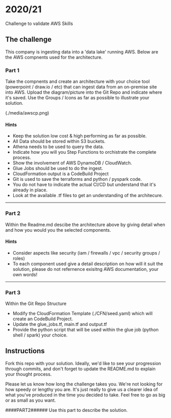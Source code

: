 # 2020/21
Challenge to validate AWS Skills


## The challenge

This company is ingesting data into a 'data lake' running AWS. Below are the AWS compnents used for the architecture. 

### Part 1
Take the compnents and create an architecture with your choice tool (powerpoint / draw.io / etc) that can ingest data from an on-premise site into AWS. Upload the diagram/picture into the Git Repo and indicate where it's saved. Use the Groups / Icons as far as possible to illustrate your solution.

(./media/awscp.png)

#### Hints
* Keep the solution low cost & high performing as far as possible.
* All Data should be stored within S3 buckets.
* Athena needs to be used to query the data.
* Indicate how you will you Step Functions to orchistrate the complete process.
* Show the involvement of AWS DynamoDB / CloudWatch.
* Glue Jobs should be used to do the ingest.
* CloudFormation output is a CodeBuild Project
* Git is used to save the terraforms and python / pyspark code.
* You do not have to indicate the actual CI/CD but understand that it's already in place.
* Look at the available .tf files to get an understanding of the architecure.
___


### Part 2
Within the Readme.md descibe the architecture above by giving detail when and how you would you the selected components.
#### Hints
* Consider aspects like security (iam / firewalls / vpc / security groups / roles)
* To each component used give a detail description on how will it suit the solution, please do not refernence exisitng AWS documentation, your own words!
___

### Part 3
Within the Git Repo Structure
* Modify the CloudFormation Template (./CFN/seed.yaml) which will create an CodeBuild Project.
* Update the glue_jobs.tf, main.tf and output.tf 
* Provide the python script that will be used within the glue job (python shell / spark) your choice.

## Instructions

Fork this repo with your solution. Ideally, we'd like to see your progression through commits, and don't forget to update the README.md to explain your thought process.

Please let us know how long the challenge takes you. We're not looking for how speedy or lengthy you are. It's just really to give us a clearer idea of what you've produced in the time you decided to take. Feel free to go as big or as small as you want.


####PART2######
Use this part to describe the solution. 